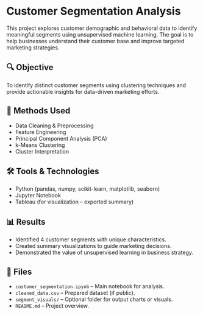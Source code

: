 # Customer Segmentation Analysis

This project explores customer demographic and behavioral data to identify meaningful segments using unsupervised machine learning. The goal is to help businesses understand their customer base and improve targeted marketing strategies.

## 🔍 Objective
To identify distinct customer segments using clustering techniques and provide actionable insights for data-driven marketing efforts.

## 🧠 Methods Used
- Data Cleaning & Preprocessing
- Feature Engineering
- Principal Component Analysis (PCA)
- k-Means Clustering
- Cluster Interpretation

## 🛠️ Tools & Technologies
- Python (pandas, numpy, scikit-learn, matplotlib, seaborn)
- Jupyter Notebook
- Tableau (for visualization – exported summary)

## 📊 Results
- Identified 4 customer segments with unique characteristics.
- Created summary visualizations to guide marketing decisions.
- Demonstrated the value of unsupervised learning in business strategy.

## 📁 Files
- `customer_segmentation.ipynb` – Main notebook for analysis.
- `cleaned_data.csv` – Prepared dataset (if public).
- `segment_visuals/` – Optional folder for output charts or visuals.
- `README.md` – Project overview.
